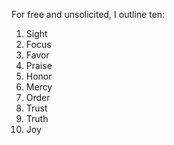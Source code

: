 For free and unsolicited, I outline ten: 
1. Sight 
2. Focus 
3. Favor 
4. Praise 
5. Honor 
6. Mercy 
7. Order 
8. Trust 
9. Truth 
10. Joy